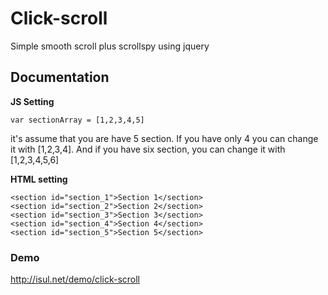 # Click-scroll
Simple smooth scroll plus scrollspy using jquery

## Documentation
**JS Setting**

```
var sectionArray = [1,2,3,4,5]
```
it's assume that you are have 5 section. If you have only 4 you can change it with [1,2,3,4]. And if you have six section, you can change it with [1,2,3,4,5,6]

**HTML setting**

```
<section id="section_1">Section 1</section>
<section id="section_2">Section 2</section>
<section id="section_3">Section 3</section>
<section id="section_4">Section 4</section>
<section id="section_5">Section 5</section>
```
### Demo

http://isul.net/demo/click-scroll

